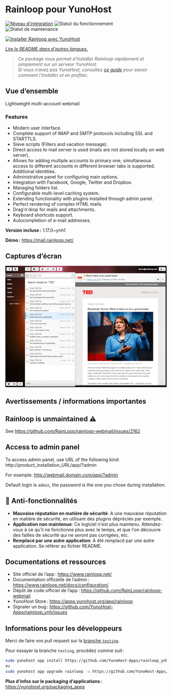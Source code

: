 <!--
Nota bene : ce README est automatiquement généré par <https://github.com/YunoHost/apps/tree/master/tools/readme_generator>
Il NE doit PAS être modifié à la main.
-->

# Rainloop pour YunoHost

[![Niveau d’intégration](https://dash.yunohost.org/integration/rainloop.svg)](https://dash.yunohost.org/appci/app/rainloop) ![Statut du fonctionnement](https://ci-apps.yunohost.org/ci/badges/rainloop.status.svg) ![Statut de maintenance](https://ci-apps.yunohost.org/ci/badges/rainloop.maintain.svg)

[![Installer Rainloop avec YunoHost](https://install-app.yunohost.org/install-with-yunohost.svg)](https://install-app.yunohost.org/?app=rainloop)

*[Lire le README dans d'autres langues.](./ALL_README.md)*

> *Ce package vous permet d’installer Rainloop rapidement et simplement sur un serveur YunoHost.*  
> *Si vous n’avez pas YunoHost, consultez [ce guide](https://yunohost.org/install) pour savoir comment l’installer et en profiter.*

## Vue d’ensemble

Lightweight multi-account webmail

### Features

- Modern user interface.
- Complete support of IMAP and SMTP protocols including SSL and STARTTLS.
- Sieve scripts (Filters and vacation message).
- Direct access to mail server is used (mails are not stored locally on web server).
- Allows for adding multiple accounts to primary one, simultaneous access to different accounts in different browser tabs is supported. Additional identities.
- Administrative panel for configuring main options.
- Integration with Facebook, Google, Twitter and Dropbox.
- Managing folders list.
- Configurable multi-level caching system.
- Extending functionality with plugins installed through admin panel.
- Perfect rendering of complex HTML mails.
- Drag'n'drop for mails and attachments.
- Keyboard shortcuts support.
- Autocompletion of e-mail addresses.


**Version incluse :** 1.17.0~ynh1

**Démo :** <https://mail.rainloop.net/>

## Captures d’écran

![Capture d’écran de Rainloop](./doc/screenshots/screenshot.png)

## Avertissements / informations importantes

## Rainloop is unmaintained ⚠️

See https://github.com/RainLoop/rainloop-webmail/issues/2162

## Access to admin panel

To access admin panel, use URL of the following kind: http://product_installation_URL/app/?admin

For example: http://webmail.domain.com/app/?admin

Default login is `admin`, the password is the one you chose during installation. 

## :red_circle: Anti-fonctionnalités

- **Mauvaise réputation en matière de sécurité**: A une mauvaise réputation en matière de sécurité, en utilisant des plugins dépréciés par exemple.
- **Application non maintenue**: Ce logiciel n'est plus maintenu. Attendez-vous à ce qu'il ne fonctionne plus avec le temps, et que l'on découvre des failles de sécurité qui ne seront pas corrigées, etc.
- **Remplacé par une autre application**: A été remplacé par une autre application. Se référer au fichier README.

## Documentations et ressources

- Site officiel de l’app : <https://www.rainloop.net/>
- Documentation officielle de l’admin : <https://www.rainloop.net/docs/configuration/>
- Dépôt de code officiel de l’app : <https://github.com/RainLoop/rainloop-webmail>
- YunoHost Store : <https://apps.yunohost.org/app/rainloop>
- Signaler un bug : <https://github.com/YunoHost-Apps/rainloop_ynh/issues>

## Informations pour les développeurs

Merci de faire vos pull request sur la [branche `testing`](https://github.com/YunoHost-Apps/rainloop_ynh/tree/testing).

Pour essayer la branche `testing`, procédez comme suit :

```bash
sudo yunohost app install https://github.com/YunoHost-Apps/rainloop_ynh/tree/testing --debug
ou
sudo yunohost app upgrade rainloop -u https://github.com/YunoHost-Apps/rainloop_ynh/tree/testing --debug
```

**Plus d’infos sur le packaging d’applications :** <https://yunohost.org/packaging_apps>
